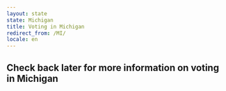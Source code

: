 ```yaml
---
layout: state
state: Michigan
title: Voting in Michigan
redirect_from: /MI/
locale: en
---
```


## Check back later for more information on voting in Michigan
